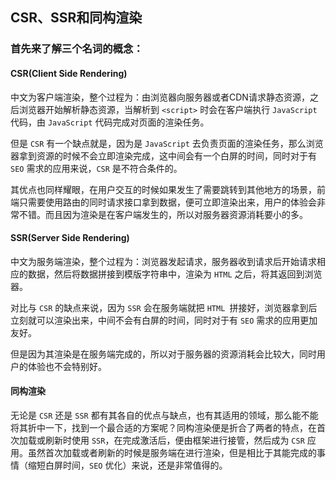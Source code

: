 ## CSR、SSR和同构渲染

### 首先来了解三个名词的概念：

#### CSR(Client Side Rendering)

中文为客户端渲染，整个过程为：由浏览器向服务器或者CDN请求静态资源，之后浏览器开始解析静态资源，当解析到  `<script>` 时会在客户端执行 `JavaScript` 代码，由 `JavaScript` 代码完成对页面的渲染任务。

但是 `CSR` 有一个缺点就是，因为是 `JavaScript` 去负责页面的渲染任务，那么浏览器拿到资源的时候不会立即渲染完成，这中间会有一个白屏的时间，同时对于有 `SEO` 需求的应用来说，`CSR` 是不符合条件的。

其优点也同样耀眼，在用户交互的时候如果发生了需要跳转到其他地方的场景，前端只需要使用路由的同时请求接口拿到数据，便可立即渲染出来，用户的体验会非常不错。而且因为渲染是在客户端发生的，所以对服务器资源消耗要小的多。

#### SSR(Server Side Rendering)

中文为服务端渲染，整个过程为：浏览器发起请求，服务器收到请求后开始请求相应的数据，然后将数据拼接到模版字符串中，渲染为 `HTML` 之后，将其返回到浏览器。

对比与 `CSR` 的缺点来说，因为 `SSR` 会在服务端就把 `HTML `拼接好，浏览器拿到后立刻就可以渲染出来，中间不会有白屏的时间，同时对于有 `SEO` 需求的应用更加友好。

但是因为其渲染是在服务端完成的，所以对于服务器的资源消耗会比较大，同时用户的体验也不会特别好。 

#### 同构渲染

无论是 `CSR` 还是 `SSR` 都有其各自的优点与缺点，也有其适用的领域，那么能不能将其折中一下，找到一个最合适的方案呢？同构渲染便是折合了两者的特点，在首次加载或刷新时使用 `SSR`，在完成激活后，便由框架进行接管，然后成为 `CSR` 应用。虽然首次加载或者刷新的时候是服务端在进行渲染，但是相比于其能完成的事情（缩短白屏时间，`SEO` 优化）来说，还是非常值得的。

